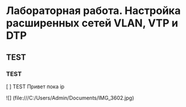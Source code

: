 # Лабораторная работа. Настройка расширенных сетей VLAN, VTP и DTP
## TEST
### TEST


[ ] TEST
Привет пока
ip

![] (file:///C:/Users/Admin/Documents/IMG_3602.jpg)

[image1]: //C:\Users\Admin\Documents\IMG_3602.jpg
